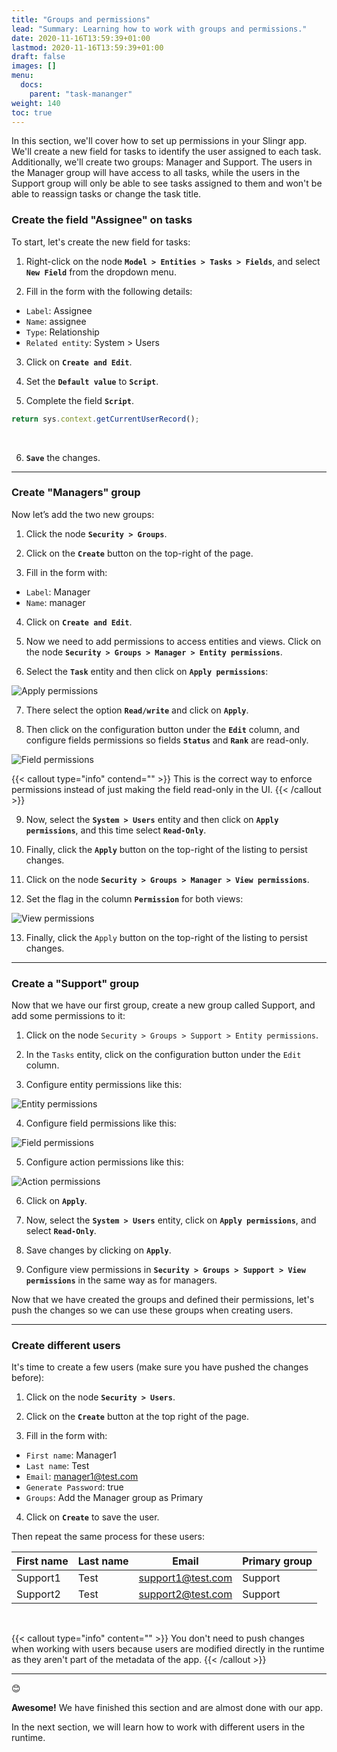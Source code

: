 ```yaml
---
title: "Groups and permissions"
lead: "Summary: Learning how to work with groups and permissions."
date: 2020-11-16T13:59:39+01:00
lastmod: 2020-11-16T13:59:39+01:00
draft: false
images: []
menu:
  docs:
    parent: "task-mananger"
weight: 140
toc: true
---
```

In this section, we'll cover how to set up permissions in your Slingr app. We'll create a new field for tasks to identify the user assigned to each task. Additionally, we'll create two groups: Manager and Support. The users in the Manager group will have access to all tasks, while the users in the Support group will only be able to see tasks assigned to them and won't be able to reassign tasks or change the task title.

### Create the field "Assignee" on tasks

To start, let's create the new field for tasks:

1. Right-click on the node **`Model > Entities > Tasks > Fields`**, and select **`New Field`** from the dropdown menu.

2. Fill in the form with the following details:
  - `Label`: Assignee
  - `Name`: assignee
  - `Type`: Relationship
  - `Related entity`: System > Users

3. Click on **`Create and Edit`**.

4. Set the **`Default value`** to **`Script`**.

5. Complete the field **`Script`**.

```js
return sys.context.getCurrentUserRecord();
```
<br>

6. **`Save`** the changes.

---

### Create "Managers" group

Now let’s add the two new groups:
1. Click the node **`Security > Groups`**.

2. Click on the **`Create`** button on the top-right of the page.

3. Fill in the form with:  
  - `Label`: Manager
  - `Name`: manager

4. Click on **`Create and Edit`**.

5. Now we need to add permissions to access entities and views. Click on the node **`Security > Groups > Manager > Entity permissions`**.

6. Select the **`Task`** entity and then click on **``Apply permissions``**:

![Apply permissions]({{site.baseurl}}/images/vendor/task-mananger/groups/p.png)

7. There select the option **`Read/write`** and click on **`Apply`**.

8. Then click on the configuration button under the **`Edit`** column, and configure fields permissions so fields **`Status`** and **`Rank`** are read-only.

![Field permissions]({{site.baseurl}}/images/vendor/task-mananger/groups/pp.png)

{{< callout type="info" contend="" >}}
  This is the correct way to enforce permissions instead of just making the field read-only in the UI.
{{< /callout >}}


9. Now, select the **`System > Users`** entity and then click on **`Apply permissions`**, and this time select **`Read-Only`**.

10. Finally, click the **`Apply`** button on the top-right of the listing to persist changes.

11. Click on the node **`Security > Groups > Manager > View permissions`**.

12. Set the flag in the column **`Permission`** for both views:

![View permissions]({{site.baseurl}}/images/vendor/task-mananger/groups/ppp.png)

13. Finally, click the `Apply` button on the top-right of the listing to persist changes.

---

### Create a "Support" group

Now that we have our first group, create a new group called Support, and add some permissions to it:

1. Click on the node `Security > Groups > Support > Entity permissions`.

2. In the `Tasks` entity, click on the configuration button under the `Edit` column.

3. Configure entity permissions like this:

![Entity permissions]({{site.baseurl}}/images/vendor/task-mananger/groups/pppp.png)

4. Configure field permissions like this:

![Field permissions]({{site.baseurl}}/images/vendor/task-mananger/groups/ppppp.png)

5. Configure action permissions like this:

![Action permissions]({{site.baseurl}}/images/vendor/task-mananger/groups/pppppp.png)

6. Click on **`Apply`**.

7. Now, select the **`System > Users`** entity, click on **`Apply permissions`**, and select **`Read-Only`**.

8. Save changes by clicking on **`Apply`**.

9. Configure view permissions in **`Security > Groups > Support > View permissions`** in the same way as for managers.

Now that we have created the groups and defined their permissions, let's push the changes so we can use these groups when creating users. 

---

### Create different users

It's time to create a few users (make sure you have pushed the changes before):

1. Click on the node **`Security > Users`**.

2. Click on the **`Create`** button at the top right of the page.

3. Fill in the form with:
- `First name`: Manager1
- `Last name`: Test
- `Email`: manager1@test.com
- `Generate Password`: true
- `Groups`: Add the Manager group as Primary

4. Click on **`Create`** to save the user.

Then repeat the same process for these users:

| First name | Last name | Email             | Primary group |
| ---------- | --------- | ------------------| ------------- |
| Support1   | Test      | support1@test.com | Support       |
| Support2   | Test      | support2@test.com | Support       |

<br>

{{< callout type="info" content="" >}}
You don't need to push changes when working with users because users are modified directly in the runtime as they aren't part of the metadata of the app.
{{< /callout >}}

---

😊

**Awesome!** We have finished this section and are almost done with our app.

In the next section, we will learn how to work with different users in the runtime.
